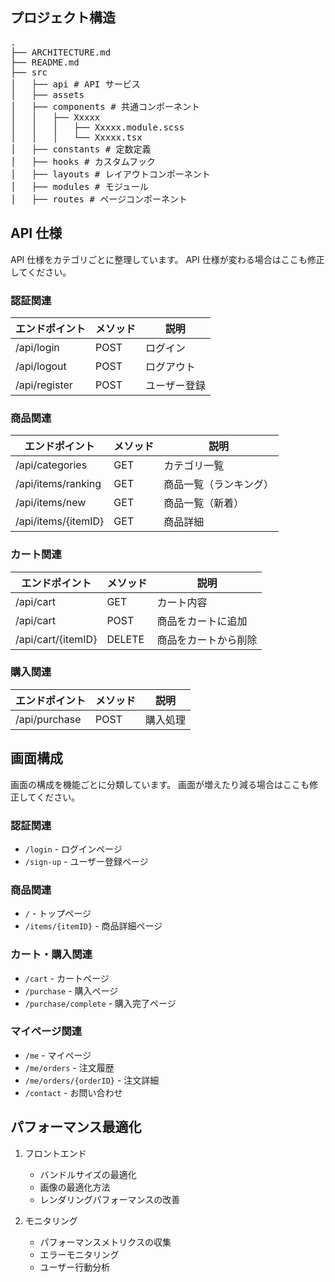 ## プロジェクト構造

<pre>
.
├── ARCHITECTURE.md
├── README.md
├── src
│   ├── api # API サービス
│   ├── assets
│   ├── components # 共通コンポーネント
│   │   ├── Xxxxx
│   │   │   ├── Xxxxx.module.scss
│   │   │   └── Xxxxx.tsx
│   ├── constants # 定数定義
│   ├── hooks # カスタムフック
│   ├── layouts # レイアウトコンポーネント
│   ├── modules # モジュール
│   ├── routes # ページコンポーネント
</pre>

## API 仕様

API 仕様をカテゴリごとに整理しています。
API 仕様が変わる場合はここも修正してください。

### 認証関連

| エンドポイント | メソッド | 説明         |
| -------------- | -------- | ------------ |
| /api/login     | POST     | ログイン     |
| /api/logout    | POST     | ログアウト   |
| /api/register  | POST     | ユーザー登録 |

### 商品関連

| エンドポイント      | メソッド | 説明                   |
| ------------------- | -------- | ---------------------- |
| /api/categories     | GET      | カテゴリ一覧           |
| /api/items/ranking  | GET      | 商品一覧（ランキング） |
| /api/items/new      | GET      | 商品一覧（新着）       |
| /api/items/{itemID} | GET      | 商品詳細               |

### カート関連

| エンドポイント     | メソッド | 説明                 |
| ------------------ | -------- | -------------------- |
| /api/cart          | GET      | カート内容           |
| /api/cart          | POST     | 商品をカートに追加   |
| /api/cart/{itemID} | DELETE   | 商品をカートから削除 |

### 購入関連

| エンドポイント | メソッド | 説明     |
| -------------- | -------- | -------- |
| /api/purchase  | POST     | 購入処理 |

## 画面構成

画面の構成を機能ごとに分類しています。
画面が増えたり減る場合はここも修正してください。

### 認証関連

- `/login` - ログインページ
- `/sign-up` - ユーザー登録ページ

### 商品関連

- `/` - トップページ
- `/items/{itemID}` - 商品詳細ページ

### カート・購入関連

- `/cart` - カートページ
- `/purchase` - 購入ページ
- `/purchase/complete` - 購入完了ページ

### マイページ関連

- `/me` - マイページ
- `/me/orders` - 注文履歴
- `/me/orders/{orderID}` - 注文詳細
- `/contact` - お問い合わせ

## パフォーマンス最適化

1. フロントエンド

   - バンドルサイズの最適化
   - 画像の最適化方法
   - レンダリングパフォーマンスの改善

2. モニタリング

   - パフォーマンスメトリクスの収集
   - エラーモニタリング
   - ユーザー行動分析
